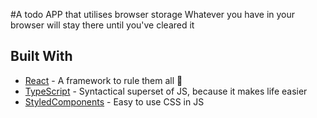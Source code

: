 #A todo APP that utilises browser storage
Whatever you have in your browser will stay there until you've cleared it 

## Built With
* [React](https://github.com/facebook/react/) - A framework to rule them all 💍
* [TypeScript](https://www.typescriptlang.org/) - Syntactical superset of JS, because it makes life easier
* [StyledComponents](https://github.com/styled-components) - Easy to use CSS in JS 
